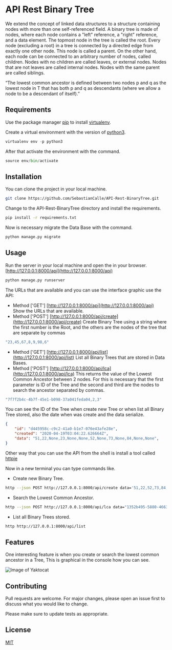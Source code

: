 # API Rest Binary Tree

We extend the concept of linked data structures to a structure containing nodes
with more than one self-referenced field. A binary tree is made of nodes, where each node contains a "left" reference, a
"right" reference, and a data element. The topmost node in the tree is called the root.
Every node (excluding a root) in a tree is connected by a directed edge from exactly one other node. This node is called
a parent. On the other hand, each node can be connected to an arbitrary number of nodes, called children. Nodes with no
children are called leaves, or external nodes. Nodes that are not leaves are called internal nodes. Nodes with the same
parent are called siblings.

“The lowest common ancestor is defined between two nodes p and q as the lowest node in T that has both p and q as
descendants (where we allow a node to be a descendant of itself).”

## Requirements
Use the package manager [pip](https://pip.pypa.io/en/stable/) to install [virtualenv](https://virtualenv.pypa.io/en/latest/installation.html).

Create a virtual environment with the version of [python3](https://www.python.org/downloads/).

```python
virtualenv env -p python3
```
After that activate the environment with the command.
```python
source env/bin/activate
```

## Installation

You can clone the project in your local machine.

```bash
git clone https://github.com/SebastianCalle/API-Rest-BinaryTree.git
 ```

Change to the API-Rest-BinaryTree directory and install the requirements.

```bash
pip install -r requirements.txt
```
Now is necessary migrate the Data Base with the command.
```python
python manage.py migrate
```
## Usage
Run the server in your local machine and open the in your browser. [http://127.0.0.1:8000/api](http://127.0.0.1:8000/api)
```python
python manage.py runserver
```
The URLs that are available and you can use the interface graphic use the API:
- Method ['GET'] [http://127.0.0.1:8000/api](http://127.0.0.1:8000/api) Show the URLs that are available.
- Method ['POST'] [http://127.0.0.1:8000/api/create](http://127.0.0.1:8000/api/create) Create Binary Tree using a string where the first number is the Root, and the others are the nodes of the tree that are separate by commas
```bash
"23,45,67,8,9,98,6"
```
- Method ['GET'] [http://127.0.0.1:8000/api/list](http://127.0.0.1:8000/api/list) List all Binary Trees that are stored in Data Bases.
- Method ['POST'] [http://127.0.0.1:8000/api/lca](http://127.0.0.1:8000/api/lca) This returns the value of the Lowest Common Ancestor between 2 nodes. For this is necessary that the first parameter is ID of the Tree and the second and third are the nodes to search the ancestor separated by commas. 
```bash
"7f7f2b4c-4b7f-45e1-b098-37a041feda04,2,3"
```
You can see the ID of the Tree when create new Tree or when list all Binary Tree stored, also the date when was create and the data serialize.
```JSON
{
    "id": "d445958c-c9c2-41a0-b1e7-076e43afe28e",
    "created": "2020-04-19T03:04:22.626664Z",
    "data": "51,22,None,23,None,None,52,None,73,None,84,None,None",
}

```

Other way that you can use the API from the shell is install a tool called [httpie](https://httpie.org/docs#installation)

Now in a new terminal you can type commands like.

- Create new Binary Tree.
```bash
http --json POST http://127.0.0.1:8000/api/create data='51,22,52,73,84,23'
```
- Search the Lowest Common Ancestor.
```bash
http --json POST http://127.0.0.1:8000/api/lca data="1352b495-5880-4663-9802-2f7143de7285,7,8"
```
- List all Binary Trees stored.
```bash
http http://127.0.0.1:8000/api/list 
```


## Features
One interesting feature is when you create or search the lowest common ancestor in a Tree, This is graphical in the console how you can see.

![Image of Yaktocat](https://i.ibb.co/HHx6Lzy/graphical-Binary.png)
## Contributing
Pull requests are welcome. For major changes, please open an issue first to discuss what you would like to change.

Please make sure to update tests as appropriate.

## License
[MIT](https://choosealicense.com/licenses/mit/)

